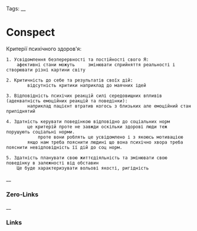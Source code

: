 Tags: 
__
# Conspect

Критерії психічного здоров'я:

	1. Усвідомлення безперервності та постійності свого Я:
		афективні стани можуть     змінювати сприйняття реальності і створювати різні картини світу
		
	2. Критичність до себе та результатів своїх дій:
			відсутність критики наприклад до маячних ідей
	
	3. Відповідність психічих реакцій силі середовищних впливів (адекватність емоційних реакцій та поведінки):
			наприклад пацієнт втратив когось з близьких але емоційний стан припіднятий
			
	4. Здатність керувати поведінкою відповідно до соціальних норм
			це критерій проте не завжди оскільки здорові люди теж порушують соціальні норми.
				проте вони роблять це усвідомлено і з якоюсь мотивацією
			якщо нам треба пояснити людині що вона психічно хвора треба пояснити невідповідність її дій до соц норм.
			
	5. Здатність планувати свою життєдіяльність та змінювати свою поведінку в залежності від обставин
		Це буде характеризувати вольові якості, ригідність
__
### Zero-Links

__
### Links
